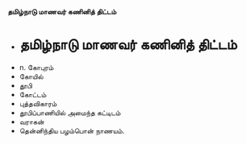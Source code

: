 **தமிழ்நாடு மாணவர் கணினித் திட்டம்**
- # தமிழ்நாடு மாணவர் கணினித் திட்டம்
- n. கோபுரம்
- கோயில்
- தூபி
- கோட்டம்
- புத்தவிகாரம்
- தூபிப்பாணியில் அமைந்த கட்டிடம்
- வராகன்
- தென்னிந்திய பழம்பொன் நாணயம்.

